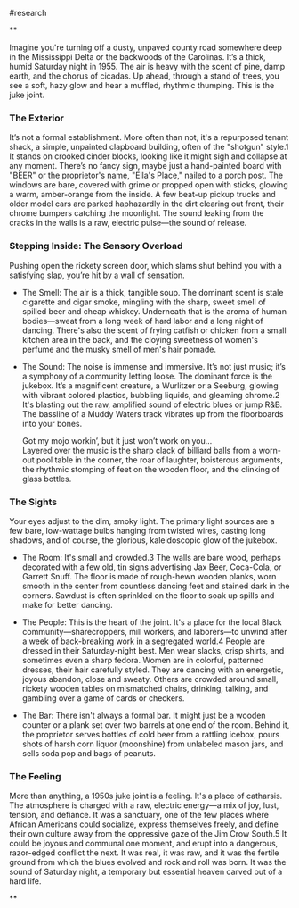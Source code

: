 #research 

**

Imagine you're turning off a dusty, unpaved county road somewhere deep in the Mississippi Delta or the backwoods of the Carolinas. It’s a thick, humid Saturday night in 1955. The air is heavy with the scent of pine, damp earth, and the chorus of cicadas. Up ahead, through a stand of trees, you see a soft, hazy glow and hear a muffled, rhythmic thumping. This is the juke joint.

  

### The Exterior

  

It’s not a formal establishment. More often than not, it's a repurposed tenant shack, a simple, unpainted clapboard building, often of the "shotgun" style.1 It stands on crooked cinder blocks, looking like it might sigh and collapse at any moment. There’s no fancy sign, maybe just a hand-painted board with "BEER" or the proprietor's name, "Ella's Place," nailed to a porch post. The windows are bare, covered with grime or propped open with sticks, glowing a warm, amber-orange from the inside. A few beat-up pickup trucks and older model cars are parked haphazardly in the dirt clearing out front, their chrome bumpers catching the moonlight. The sound leaking from the cracks in the walls is a raw, electric pulse—the sound of release.

  
  

### Stepping Inside: The Sensory Overload

  

Pushing open the rickety screen door, which slams shut behind you with a satisfying slap, you’re hit by a wall of sensation.

- The Smell: The air is a thick, tangible soup. The dominant scent is stale cigarette and cigar smoke, mingling with the sharp, sweet smell of spilled beer and cheap whiskey. Underneath that is the aroma of human bodies—sweat from a long week of hard labor and a long night of dancing. There's also the scent of frying catfish or chicken from a small kitchen area in the back, and the cloying sweetness of women's perfume and the musky smell of men's hair pomade.
    
- The Sound: The noise is immense and immersive. It’s not just music; it’s a symphony of a community letting loose. The dominant force is the jukebox. It’s a magnificent creature, a Wurlitzer or a Seeburg, glowing with vibrant colored plastics, bubbling liquids, and gleaming chrome.2 It's blasting out the raw, amplified sound of electric blues or jump R&B. The bassline of a Muddy Waters track vibrates up from the floorboards into your bones.  
      
    Got my mojo workin’, but it just won’t work on you...  
    Layered over the music is the sharp clack of billiard balls from a worn-out pool table in the corner, the roar of laughter, boisterous arguments, the rhythmic stomping of feet on the wooden floor, and the clinking of glass bottles.
    

  

### The Sights

  

Your eyes adjust to the dim, smoky light. The primary light sources are a few bare, low-wattage bulbs hanging from twisted wires, casting long shadows, and of course, the glorious, kaleidoscopic glow of the jukebox.

- The Room: It's small and crowded.3 The walls are bare wood, perhaps decorated with a few old, tin signs advertising Jax Beer, Coca-Cola, or Garrett Snuff. The floor is made of rough-hewn wooden planks, worn smooth in the center from countless dancing feet and stained dark in the corners. Sawdust is often sprinkled on the floor to soak up spills and make for better dancing.  
      
    
- The People: This is the heart of the joint. It's a place for the local Black community—sharecroppers, mill workers, and laborers—to unwind after a week of back-breaking work in a segregated world.4 People are dressed in their Saturday-night best. Men wear slacks, crisp shirts, and sometimes even a sharp fedora. Women are in colorful, patterned dresses, their hair carefully styled. They are dancing with an energetic, joyous abandon, close and sweaty. Others are crowded around small, rickety wooden tables on mismatched chairs, drinking, talking, and gambling over a game of cards or checkers.  
      
    
- The Bar: There isn't always a formal bar. It might just be a wooden counter or a plank set over two barrels at one end of the room. Behind it, the proprietor serves bottles of cold beer from a rattling icebox, pours shots of harsh corn liquor (moonshine) from unlabeled mason jars, and sells soda pop and bags of peanuts.
    

  

### The Feeling

  

More than anything, a 1950s juke joint is a feeling. It's a place of catharsis. The atmosphere is charged with a raw, electric energy—a mix of joy, lust, tension, and defiance. It was a sanctuary, one of the few places where African Americans could socialize, express themselves freely, and define their own culture away from the oppressive gaze of the Jim Crow South.5 It could be joyous and communal one moment, and erupt into a dangerous, razor-edged conflict the next. It was real, it was raw, and it was the fertile ground from which the blues evolved and rock and roll was born. It was the sound of Saturday night, a temporary but essential heaven carved out of a hard life.

  
  
**
